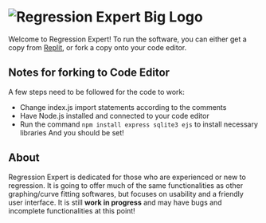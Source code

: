 # ![Regression Expert Big Logo](./public/Images/RegressionExpert-small-logo.png)
Welcome to Regression Expert! To run the software, you can either get a copy from [Replit](https://replit.com/@PHILIPXU1/RegressionExpert-1), or fork a copy onto your code editor.

## Notes for forking to Code Editor
A few steps need to be followed for the code to work:
- Change index.js import statements according to the comments
- Have Node.js installed and connected to your code editor
- Run the command `npm install express sqlite3 ejs` to install necessary libraries
And you should be set!

## About
Regression Expert is dedicated for those who are experienced or new to regression. It is going to offer much of the same functionalities as other graphing/curve fitting softwares, but focuses on usability and a friendly user interface. It is still **work in progress** and may have bugs and incomplete functionalities at this point!

